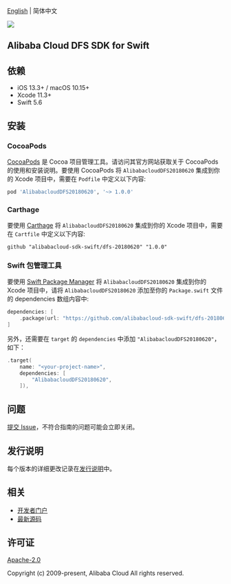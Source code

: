 [English](README.md) | 简体中文

![](https://aliyunsdk-pages.alicdn.com/icons/AlibabaCloud.svg)

## Alibaba Cloud DFS SDK for Swift

## 依赖

- iOS 13.3+ / macOS 10.15+
- Xcode 11.3+
- Swift 5.6

## 安装

### CocoaPods

[CocoaPods](https://cocoapods.org) 是 Cocoa 项目管理工具。请访问其官方网站获取关于 CocoaPods 的使用和安装说明。要使用 CocoaPods 将 `AlibabacloudDFS20180620` 集成到你的 Xcode 项目中，需要在 `Podfile` 中定义以下内容:

```ruby
pod 'AlibabacloudDFS20180620', '~> 1.0.0'
```

### Carthage

要使用 [Carthage](https://github.com/Carthage/Carthage) 将 `AlibabacloudDFS20180620` 集成到你的 Xcode 项目中，需要在 `Cartfile` 中定义以下内容:

```ogdl
github "alibabacloud-sdk-swift/dfs-20180620" "1.0.0"
```

### Swift 包管理工具

要使用 [Swift Package Manager](https://swift.org/package-manager/) 将 `AlibabacloudDFS20180620` 集成到你的 Xcode 项目中，请将 `AlibabacloudDFS20180620` 添加至你的 `Package.swift` 文件的 dependencies 数组内容中:

```swift
dependencies: [
    .package(url: "https://github.com/alibabacloud-sdk-swift/dfs-20180620.git", from: "1.0.0")
]
```

另外，还需要在 `target` 的 `dependencies` 中添加 `"AlibabacloudDFS20180620"`，如下：

```swift
.target(
    name: "<your-project-name>",
    dependencies: [
        "AlibabacloudDFS20180620",
    ]),
```

## 问题

[提交 Issue](https://github.com/alibabacloud-sdk-swift/dfs-20180620/issues/new)，不符合指南的问题可能会立即关闭。

## 发行说明

每个版本的详细更改记录在[发行说明](./ChangeLog.txt)中。

## 相关

* [开发者门户](https://next.api.aliyun.com/home)
* [最新源码](https://github.com/alibabacloud-sdk-swift/dfs-20180620)

## 许可证

[Apache-2.0](http://www.apache.org/licenses/LICENSE-2.0)

Copyright (c) 2009-present, Alibaba Cloud All rights reserved.
